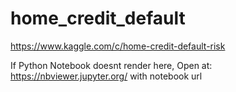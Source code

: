 # home_credit_default
https://www.kaggle.com/c/home-credit-default-risk

If Python Notebook doesnt render here, Open at: https://nbviewer.jupyter.org/ with notebook url
